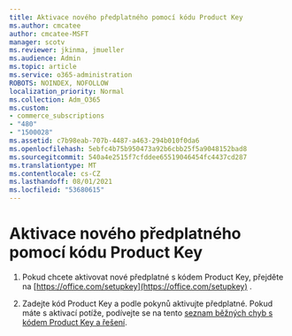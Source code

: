 ```yaml
---
title: Aktivace nového předplatného pomocí kódu Product Key
ms.author: cmcatee
author: cmcatee-MSFT
manager: scotv
ms.reviewer: jkinma, jmueller
ms.audience: Admin
ms.topic: article
ms.service: o365-administration
ROBOTS: NOINDEX, NOFOLLOW
localization_priority: Normal
ms.collection: Adm_O365
ms.custom:
- commerce_subscriptions
- "480"
- "1500028"
ms.assetid: c7b98eab-707b-4487-a463-294b010f0da6
ms.openlocfilehash: 5ebfc4b75b950473a92b6cbb25f5a9048152bad8
ms.sourcegitcommit: 540a4e2515f7cfddee65519046454fc4437cd287
ms.translationtype: MT
ms.contentlocale: cs-CZ
ms.lasthandoff: 08/01/2021
ms.locfileid: "53680615"
---
```

# <a name="activate-a-new-subscription-with-a-product-key"></a>Aktivace nového předplatného pomocí kódu Product Key

1. Pokud chcete aktivovat nové předplatné s kódem Product Key, přejděte na [https://office.com/setupkey](https://office.com/setupkey) .

2. Zadejte kód Product Key a podle pokynů aktivujte předplatné. Pokud máte s aktivací potíže, podívejte se na tento [seznam běžných chyb s kódem Product Key a řešení](https://docs.microsoft.com/microsoft-365/commerce/product-key-errors-and-solutions).